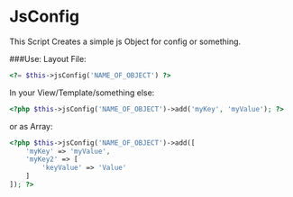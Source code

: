 JsConfig
======

This Script Creates a simple js Object for config or something.

###Use:
Layout File:
```php
<?= $this->jsConfig('NAME_OF_OBJECT') ?>
```
In your View/Template/something else:
```php
<?php $this->jsConfig('NAME_OF_OBJECT')->add('myKey', 'myValue'); ?>
```
or as Array:
```php
<?php $this->jsConfig('NAME_OF_OBJECT')->add([
    'myKey' => 'myValue',
    'myKey2' => [
        'keyValue' => 'Value'
    ]
]); ?>
```
